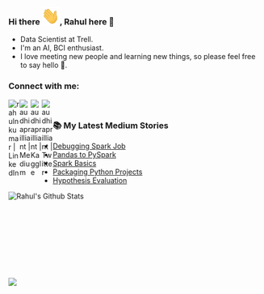 ### Hi there <img src="https://raw.githubusercontent.com/ABSphreak/ABSphreak/master/gifs/Hi.gif" width="35" height="35">, Rahul here 🤗

* Data Scientist at Trell.    
* I'm an AI, BCI enthusiast.  
* I love meeting new people and learning new things, so please feel free to say hello 🙂.   


### Connect with me:
[<img align="left" alt="rahulnkumar | LinkedIn" width="22px" src="https://cdn.jsdelivr.net/npm/simple-icons@v3/icons/linkedin.svg" />][linkedin]
[<img align="left" alt="audhiaprilliant | Medium" width="22px" src="https://cdn.jsdelivr.net/npm/simple-icons@v3/icons/medium.svg" />][medium]
[<img align="left" alt="audhiaprilliant | Kaggle" width="22px" src="https://cdn.jsdelivr.net/npm/simple-icons@v3/icons/kaggle.svg" />][kaggle]
[<img align="left" alt="audhiaprilliant | Twitter" width="22px" src="https://cdn.jsdelivr.net/npm/simple-icons@v3/icons/twitter.svg" />][twitter]
<br />



### 📚 My Latest Medium Stories
<!-- MEDIUM-STORY-LIST:START -->
- [Debugging Spark Job](https://medium.com/@rahulnkumar/debugging-spark-job-eafd82c82a20)
- [Pandas to PySpark](https://medium.com/@rahulnkumar/pandas-to-pyspark-33269e8607c3)
- [Spark Basics](https://medium.com/@rahulnkumar/spark-basics-c75ae2b9525d)
- [Packaging Python Projects](https://medium.com/@rahulnkumar/packaging-python-projects-b0b0f4287471)
- [Hypothesis Evaluation](https://medium.com/@rahulnkumar/hypothesis-evaluation-a5da3d4ba5b)

<!-- MEDIUM-STORY-LIST:END -->

<img align="left" alt="Rahul's Github Stats" src="https://github-readme-stats.vercel.app/api?username=rahulnkumar&show_icons=true&hide_border=true" />

[medium]: https://medium.com/@rahulnkumar/
[kaggle]: https://www.kaggle.com/rahulnkumar
[twitter]: https://twitter.com/rahulnkumar7
[linkedin]: https://www.linkedin.com/in/rahulnkumar/





<!--
**RahulnKumar/RahulnKumar** is a ✨ _special_ ✨ repository because its `README.md` (this file) appears on your GitHub profile.

Here are some ideas to get you started:

- 🔭 I’m currently working on ...
- 🌱 I’m currently learning ...
- 👯 I’m looking to collaborate on ...
- 🤔 I’m looking for help with ...
- 💬 Ask me about ...
- 📫 How to reach me: ...
- 😄 Pronouns: ...
- ⚡ Fun fact: ...
![Visitor Count](https://profile-counter.glitch.me/{rahulnkumar}/count.svg)

<a href="https://stackoverflow.com/users/12268103/rahul"><img src="https://stackoverflow.com/users/flair/12268103.png?theme=clean" width="208" height="58" alt="profile for Rahul at Stack Overflow, Q&amp;A for professional and enthusiast programmers" title="profile for Rahul at Stack Overflow, Q&amp;A for professional and enthusiast programmers"></a>
-->
<br><br><br><br><br><br><br><br><br><br>
![](https://komarev.com/ghpvc/?username=rahulnkumar)
